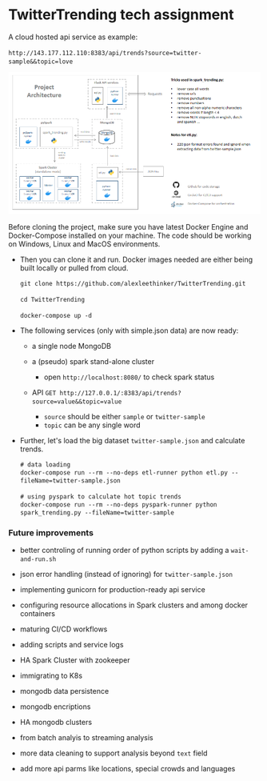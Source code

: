 # TwitterTrending tech assignment

A cloud hosted api service as example: 

`http://143.177.112.110:8383/api/trends?source=twitter-sample&&topic=love`


![Alt text](architecture.png?raw=true "architecture")


Before cloning the project, make sure you have latest Docker Engine and Docker-Compose installed on your machine. The code should be working on Windows, Linux and MacOS environments.

- Then you can clone it and run. Docker images needed are either being built locally or pulled from cloud.
    ```
    git clone https://github.com/alexleethinker/TwitterTrending.git

    cd TwitterTrending

    docker-compose up -d
    ```



- The following services (only with simple.json data) are now ready:
    - a single node MongoDB

    - a (pseudo) spark stand-alone cluster
        - open `http://localhost:8080/` to check spark status

    - API `GET http://127.0.0.1/:8383/api/trends?source=value&&topic=value`
        - ```source``` should be either ```sample``` or ```twitter-sample```
        - ```topic``` can be any single word
   


- Further, let's load the big dataset ```twitter-sample.json``` and calculate trends.
    ```
    # data loading 
    docker-compose run --rm --no-deps etl-runner python etl.py --fileName=twitter-sample.json

    # using pyspark to calculate hot topic trends
    docker-compose run --rm --no-deps pyspark-runner python spark_trending.py --fileName=twitter-sample
    ```




### Future improvements

- better controling of running order of python scripts by adding a ```wait-and-run.sh```
- json error handling (instead of ignoring) for ```twitter-sample.json```
- implementing gunicorn for production-ready api service
- configuring resource allocations in Spark clusters and among docker containers
- maturing CI/CD workflows
- adding scripts and service logs
- HA Spark Cluster with zookeeper
- immigrating to K8s
- mongodb data persistence
- mongodb encriptions
- HA mongodb clusters

- from batch analyis to streaming analysis
- more data cleaning to support analysis beyond ```text``` field
- add more api parms like locations, special crowds and languages






